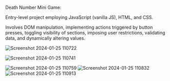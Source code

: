 Death Number Mini Game:

Entry-level project employing JavaScript (vanilla JS), HTML, and CSS. 

Involves DOM manipulation, implementing actions triggered by button presses, toggling visibility 
of sections, imposing user restrictions, validating data, and dynamically altering values.


![Screenshot 2024-01-25 110722](https://github.com/NicoleTbt/Death-Number-Web-Game/assets/124452338/bd9835e3-3e79-46f8-8d9c-2bf59ff11524)


![Screenshot 2024-01-25 110741](https://github.com/NicoleTbt/Death-Number-Web-Game/assets/124452338/282042be-683c-4b5a-b924-14a2d3272ba1)


![Screenshot 2024-01-25 110759](https://github.com/NicoleTbt/Death-Number-Web-Game/assets/124452338/9031342d-4a6b-4340-a770-1b4510e5b795)
![Screenshot 2024-01-25 110832](https://github.com/NicoleTbt/Death-Number-Web-Game/assets/124452338/89b4f0be-677f-41fb-925d-d2707fef7d37)
![Screenshot 2024-01-25 110913](https://github.com/NicoleTbt/Death-Number-Web-Game/assets/124452338/8b635dcc-e567-44b5-91c6-4d18dbce48e7)
